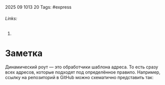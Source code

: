 2025 09 1013 20
Tags: #express 
###### Links: 
1) 
# Заметка
Динамический роут — это обработчики шаблона адреса. То есть сразу всех адресов, которые подходят под определённое правило. Например, ссылку на репозиторий в GitHub можно схематично представить так:
